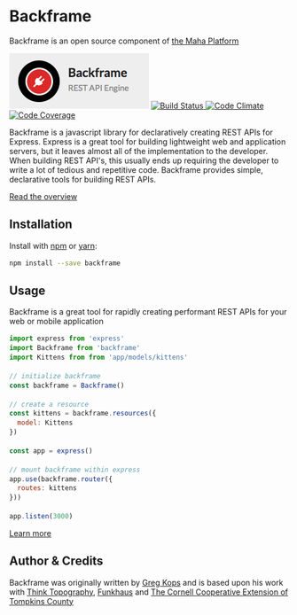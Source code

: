 # Backframe
Backframe is an open source component of <a href="https://github.com/mahaplatform/maha">the Maha Platform</a>

<img src="https://raw.githubusercontent.com/mahaplatform/backframe/master/docs/backframe.png" title="Backframe" alt="Backframe"/>

<a href="https://circleci.com/gh/mahaplatform/backframe">
  <img src="https://img.shields.io/circleci/project/mahaplatform/backframe.svg?maxAge=600" alt="Build Status" >
</a>
<a href="https://codeclimate.com/github/mahaplatform/backframe">
  <img src="https://img.shields.io/codeclimate/github/mahaplatform/backframe.svg?maxAge=600" alt="Code Climate" />
</a>
<a href="https://codeclimate.com/github/mahaplatform/backframe/coverage">
  <img src="https://img.shields.io/codeclimate/coverage/github/mahaplatform/backframe.svg?maxAge=600" alt="Code Coverage" />
</a>

Backframe is a javascript library for declaratively creating REST APIs for
Express. Express is a great tool for building lightweight web and application
servers, but it leaves almost all of the implementation to the developer. When
building REST API's, this usually ends up requiring the developer to write
a lot of tedious and repetitive code. Backframe provides simple, declarative
tools for building REST APIs.

[Read the overview](https://github.com/mahaplatform/backframe/blob/master/docs/overview.md)

## Installation
Install with [npm](http://npmjs.com) or [yarn](https://yarnpkg.com):

```sh
npm install --save backframe
```

## Usage
Backframe is a great tool for rapidly creating performant REST APIs for your web
or mobile application

```javascript
import express from 'express'
import Backframe from 'backframe'
import Kittens from from 'app/models/kittens'

// initialize backframe
const backframe = Backframe()

// create a resource
const kittens = backframe.resources({
  model: Kittens
})

const app = express()

// mount backframe within express
app.use(backframe.router({
  routes: kittens
}))

app.listen(3000)
```

[Learn more](https://github.com/mahaplatform/backframe/blob/master/docs/api.md)

## Author & Credits

Backframe was originally written by [Greg Kops](https://github.com/mochini) and
is based upon his work with [Think Topography](http://thinktopography.com),
[Funkhaus](http://funkhaus.us) and [The Cornell Cooperative Extension of Tompkins County](http://ccetompkins.org)
